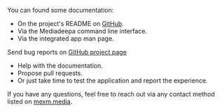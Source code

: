You can found some documentation:
 - On the project's README on [GitHub](https://github.com/mediaexmachina/mediadeepa).
 - Via the Mediadeepa command line interface.
 - Via the integrated app man page.

Send bug reports on [GitHub project page](https://github.com/mediaexmachina/mediadeepa/issues)
 - Help with the documentation.
 - Propose pull requests.
 - Or just take time to test the application and report the experience.

If you have any questions, feel free to reach out via any contact method listed on [mexm.media](https://mexm.media).
